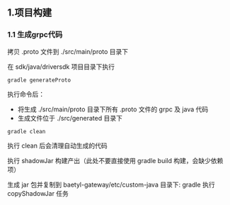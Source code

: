 ## 1.项目构建
### 1.1 生成grpc代码
拷贝 .proto 文件到 ./src/main/proto 目录下

在 sdk/java/driversdk 项目目录下执行 

```shell
gradle generateProto
```
执行命令后：
* 将生成 ./src/main/proto 目录下所有 .proto 文件的 grpc 及 java 代码
* 生成文件位于 ./src/generated 目录下

```shell
gradle clean
```

执行 clean 后会清理自动生成的代码

执行 shadowJar 构建产出（此处不要直接使用 gradle build 构建，会缺少依赖项）

生成 jar 包并复制到 baetyl-gateway/etc/custom-java 目录下: gradle 执行 copyShadowJar 任务
